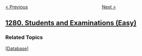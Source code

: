 <!--|This file generated by command(leetcode description); DO NOT EDIT.    |-->
<!--+----------------------------------------------------------------------+-->
<!--|@author    openset <openset.wang@gmail.com>                           |-->
<!--|@link      https://github.com/openset                                 |-->
<!--|@home      https://github.com/openset/leetcode                        |-->
<!--+----------------------------------------------------------------------+-->

[< Previous](../traffic-light-controlled-intersection "Traffic Light Controlled Intersection")
　　　　　　　　　　　　　　　　
[Next >](../subtract-the-product-and-sum-of-digits-of-an-integer "Subtract the Product and Sum of Digits of an Integer")

## [1280. Students and Examinations (Easy)](https://leetcode.com/problems/students-and-examinations "学生们参加各科测试的次数")



### Related Topics
  [[Database](../../tag/database/README.md)]

